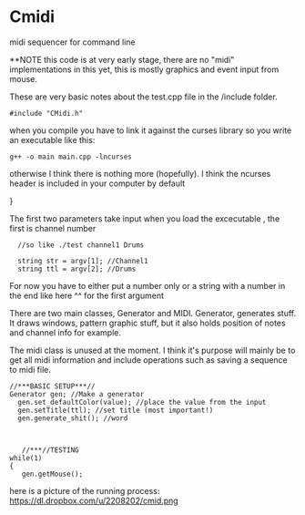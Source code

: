 Cmidi
=====

midi sequencer for command line

**NOTE this code is at very early stage, there are no "midi" implementations in this yet, this is mostly graphics and event input from mouse.

These are very basic notes about the test.cpp file in the /include folder.

    #include "CMidi.h"

when you compile you have to link it against the curses library so you write an executable like this:
     
    g++ -o main main.cpp -lncurses

otherwise I think there is nothing more (hopefully). I think the ncurses header is included in your computer by default


}

The first two parameters take input when you load the excecutable , the first is channel number
      
      //so like ./test channel1 Drums

      string str = argv[1]; //Channel1
      string ttl = argv[2]; //Drums


For now you have to either put a number only or a string with a number in the end like here ^^ for the first argument
      

There are two main classes, Generator and MIDI. 
Generator, generates stuff. It draws windows, pattern graphic stuff, but it also holds position of notes and channel info
for example.

The midi class is unused at the moment. I think it's purpose will mainly be to get all midi information and include operations
such as saving a sequence to midi file.

    //***BASIC SETUP***//
    Generator gen; //Make a generator
	  gen.set_defaultColor(value); //place the value from the input
	  gen.setTitle(ttl); //set title (most important!)
	  gen.generate_shit(); //word
	


       //***//TESTING	
    while(1)
    {
       gen.getMouse();



here is a picture of the running process:
    https://dl.dropbox.com/u/2208202/cmid.png
